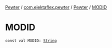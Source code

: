 [Pewter](../../index.md) / [com.ejektaflex.pewter](../index.md) / [Pewter](index.md) / [MODID](./-m-o-d-i-d.md)

# MODID

`const val MODID: `[`String`](https://kotlinlang.org/api/latest/jvm/stdlib/kotlin/-string/index.html)